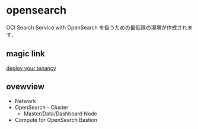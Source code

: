 # opensearch

OCI Search Service with OpenSearch を扱うための最低限の環境が作成されます．

## magic link

[deploy your tenancy](https://cloud.oracle.com/resourcemanager/stacks/create?zipUrl=https://github.com/shukawam/resource-manager/raw/main/opensearch/zips/opensearch.zip)

## ovewview

- Network
- OpenSearch - Cluster
  - Master/Data/Dashboard Node
- Compute for OpenSearch Bastion
